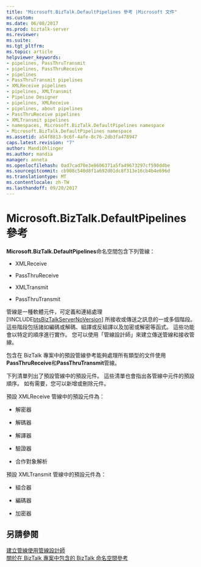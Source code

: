 ```yaml
---
title: "Microsoft.BizTalk.DefaultPipelines 參考 |Microsoft 文件"
ms.custom: 
ms.date: 06/08/2017
ms.prod: biztalk-server
ms.reviewer: 
ms.suite: 
ms.tgt_pltfrm: 
ms.topic: article
helpviewer_keywords:
- pipelines, PassThruTransmit
- pipelines, PassThruReceive
- pipelines
- PassThruTransmit pipelines
- XMLReceive pipelines
- pipelines, XMLTransmit
- Pipeline Designer
- pipelines, XMLReceive
- pipelines, about pipelines
- PassThruReceive pipelines
- XMLTransmit pipelines
- namespaces, Microsoft.BizTalk.DefaultPipelines namespace
- Microsoft.BizTalk.DefaultPipelines namespace
ms.assetid: a54f8813-9c6f-4afe-8c76-2db3fa478947
caps.latest.revision: "7"
author: MandiOhlinger
ms.author: mandia
manager: anneta
ms.openlocfilehash: 0ad7cad78e3e8606371a5fa49673297cf590ddbe
ms.sourcegitcommit: cb908c540d8f1a692d01dc8f313e16cb4b4e696d
ms.translationtype: MT
ms.contentlocale: zh-TW
ms.lasthandoff: 09/20/2017
---
```

# <a name="microsoftbiztalkdefaultpipelines-reference"></a>Microsoft.BizTalk.DefaultPipelines 參考
**Microsoft.BizTalk.DefaultPipelines**命名空間包含下列管線：  
  
-   XMLReceive  
  
-   PassThruReceive  
  
-   XMLTransmit  
  
-   PassThruTransmit  
  
 管線是一種軟體元件，可定義和連結處理 [!INCLUDE[btsBizTalkServerNoVersion](../includes/btsbiztalkservernoversion-md.md)] 所接收或傳送之訊息的一或多個階段。 這些階段包括諸如編碼或解碼、組譯或反組譯以及加密或解密等函式。 這些功能會以特定的順序進行實作。 您可以使用「管線設計師」來建立傳送管線和接收管線。  
  
 包含在 BizTalk 專案中的預設管線參考能夠處理所有類型的文件使用**PassThruReceive**和**PassThruTransmit**管線。  
  
 下列清單列出了預設管線中的預設元件。 這些清單也會指出各管線中元件的預設順序。 如有需要，您可以新增或刪除元件。  
  
 預設 XMLReceive 管線中的預設元件為：  
  
-   解密器  
  
-   解碼器  
  
-   解譯器  
  
-   驗證器  
  
-   合作對象解析  
  
 預設 XMLTransmit 管線中的預設元件為：  
  
-   組合器  
  
-   編碼器  
  
-   加密器  
  
## <a name="see-also"></a>另請參閱  
 [建立管線使用管線設計師](../core/creating-pipelines-using-pipeline-designer.md)   
 [關於在 BizTalk 專案中包含的 BizTalk 命名空間參考](../core/about-biztalk-namespace-references-included-in-biztalk-projects.md)